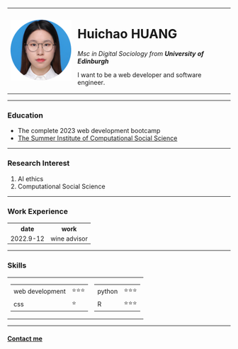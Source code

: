 <!DOCTYPE html>
<html lang="en">

<head>
    <meta charset="UTF-8">
    <title> Super's personal website </title>
</head>

<body>
    <table cellspacing="20">
        <tr>
            <td><img src="/images/Huichao profile photo-modified.png" , alt="Huichao profile photo"></td>
            <td>
                <h1>Huichao HUANG</h1>
                <p><em>Msc in Digital Sociology from <strong>University of Edinburgh</strong></em></p>
                <p>I want to be a web developer and software engineer.</p>
            </td>
        </tr>
    </table>
    <hr>
    <h3>Education</h3>
    <ul>
        <li>The complete 2023 web development bootcamp</li>
        <li><a href="https://sicss.io/2022/edinburgh/">The Summer Institute of Computational Social Science</a></li>
    </ul>
    <hr>
    <h3>Research Interest</h3>
    <ol>
        <li>AI ethics</li>
        <li>Computational Social Science</li>
    </ol>
    <hr>
    <h3>Work Experience</h3>
    <table cellspacing="10">
        <tr>
            <th>date</th>
            <th>work</th>
        </tr>
        <tr>
            <td>2022.9-12</td>
            <td>wine advisor</td>
        </tr>
    </table>
    <hr>
    <h3>Skills</h3>
    <table cellspacing="10">
        <tr>
            <td>
                <table>
                    <tr>
                        <td>web development</td>
                        <td>⭐️⭐️⭐️</td>
                    </tr>
                    <tr>
                        <td>css</td>
                        <td>⭐️</td>
                </table>
            </td>
            <td>
                <table>
                    <tr>
                        <td>python</td>
                        <td>⭐️⭐️⭐️</td>
                    </tr>
                    <tr>
                        <td>R</td>
                        <td>⭐️⭐️⭐️</td>
                    </tr>
                </table>
            </td>
        </tr>
    </table>
    <hr>
    <h4><a href="Contact_me.htm">Contact me</a></h4>
</body>

</html>
